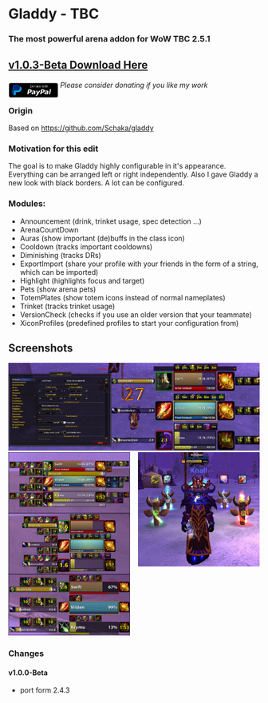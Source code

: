 # Gladdy - TBC

### The most powerful arena addon for WoW TBC 2.5.1
## [v1.0.3-Beta Download Here](https://github.com/XiconQoo/Gladdy-TBC/releases/download/v1.0.3-Beta/Gladdy_TBC-Classic_v1.0.3-Beta.zip)

###### <a target="_blank" rel="noopener noreferrer" href="https://www.paypal.me/xiconqoo/10"><img src="https://raw.githubusercontent.com/XiconQoo/Gladdy/readme-media/Paypal-Donate.png" height="30" style="margin-top:-30px;position:relative;top:20px;"></a> Please consider donating if you like my work

### Origin

Based on https://github.com/Schaka/gladdy

### Motivation for this edit

The goal is to make Gladdy highly configurable in it's appearance. Everything can be arranged left or right independently. Also I gave Gladdy a new look with black borders. A lot can be configured.

### Modules:
- Announcement (drink, trinket usage, spec detection ...)
- ArenaCountDown
- Auras (show important (de)buffs in the class icon)
- Cooldown (tracks important cooldowns)
- Diminishing (tracks DRs)
- ExportImport (share your profile with your friends in the form of a string, which can be imported)
- Highlight (highlights focus and target)
- Pets (show arena pets)
- TotemPlates (show totem icons instead of normal nameplates)
- Trinket (tracks trinket usage)
- VersionCheck (checks if you use an older version that your teammate)
- XiconProfiles (predefined profiles to start your configuration from)

## Screenshots

<img src="https://raw.githubusercontent.com/XiconQoo/Gladdy/readme-media/sample1.jpg">
<img src="https://raw.githubusercontent.com/XiconQoo/Gladdy/readme-media/sample2.jpg" align="right" width="48.5%">
<img src="https://raw.githubusercontent.com/XiconQoo/Gladdy/readme-media/sample3.png" width="48.5%">

### Changes

#### v1.0.0-Beta
- port form 2.4.3